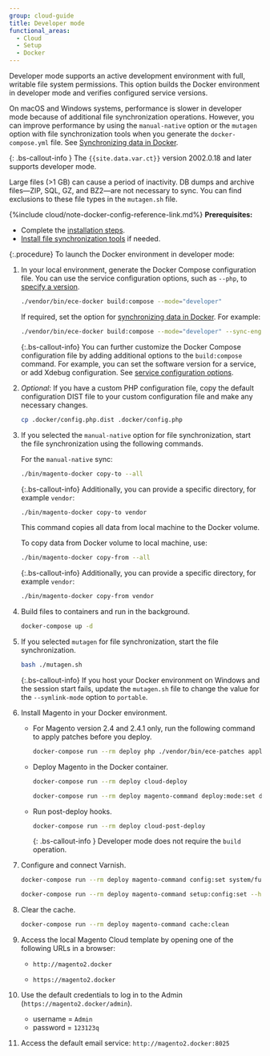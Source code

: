 ```yaml
---
group: cloud-guide
title: Developer mode
functional_areas:
  - Cloud
  - Setup
  - Docker
---
```


Developer mode supports an active development environment with full, writable file system permissions. This option builds the Docker environment in developer mode and verifies configured service versions.

On macOS and Windows systems, performance is slower in developer mode because of additional file synchronization operations. However, you can improve performance by using the `manual-native` option or the `mutagen` option with file synchronization tools when you generate the `docker-compose.yml` file. See [Synchronizing data in Docker].

{: .bs-callout-info }
The `{{site.data.var.ct}}` version 2002.0.18 and later supports developer mode.

Large files (>1 GB) can cause a period of inactivity. DB dumps and archive files—ZIP, SQL, GZ, and BZ2—are not necessary to sync. You can find exclusions to these file types in the `mutagen.sh` file.

{%include cloud/note-docker-config-reference-link.md%}
**Prerequisites:**

-  Complete the [installation steps].
-  [Install file synchronization tools][Synchronizing data in Docker] if needed.

{:.procedure}
To launch the Docker environment in developer mode:

1. In your local environment, generate the Docker Compose configuration file. You can use the service configuration options, such as `--php`, to [specify a version][services].

   ```bash
   ./vendor/bin/ece-docker build:compose --mode="developer"
   ```

   If required, set the option for [synchronizing data in Docker]. For example:

   ```bash
   ./vendor/bin/ece-docker build:compose --mode="developer" --sync-engine="mutagen"
   ```

   {:.bs-callout-info}
   You can further customize the Docker Compose configuration file by adding additional options to the `build:compose` command. For example, you can set the software version for a service, or add Xdebug configuration. See [service configuration options].

1. _Optional_: If you have a custom PHP configuration file, copy the default configuration DIST file to your custom configuration file and make any necessary changes.

   ```bash
   cp .docker/config.php.dist .docker/config.php
   ```

1. If you selected the `manual-native` option for file synchronization, start the file synchronization using the following commands.

   For the `manual-native` sync:

   ```bash
   ./bin/magento-docker copy-to --all
   ```

   {:.bs-callout-info}
   Additionally, you can provide a specific directory, for example `vendor`:

   ```bash
   ./bin/magento-docker copy-to vendor
   ```

   This command copies all data from local machine to the Docker volume.

   To copy data from Docker volume to local machine, use:

   ```bash
   ./bin/magento-docker copy-from --all
   ```

   {:.bs-callout-info}
   Additionally, you can provide a specific directory, for example `vendor`:

   ```bash
   ./bin/magento-docker copy-from vendor
   ```

1. Build files to containers and run in the background.

   ```bash
   docker-compose up -d
   ```

1. If you selected `mutagen` for file synchronization, start the file synchronization.

   ```bash
   bash ./mutagen.sh
   ```

   {:.bs-callout-info}
   If you host your Docker environment on Windows and the session start fails, update the `mutagen.sh` file to change the value for the `--symlink-mode` option to `portable`.

1. Install Magento in your Docker environment.

   -  For Magento version 2.4 and 2.4.1 only, run the following command to apply patches before you deploy.

      ```bash
      docker-compose run --rm deploy php ./vendor/bin/ece-patches apply
      ```

   -  Deploy Magento in the Docker container.

      ```bash
      docker-compose run --rm deploy cloud-deploy
      ```

      ```bash
      docker-compose run --rm deploy magento-command deploy:mode:set developer
      ```

   -  Run post-deploy hooks.

       ```bash
       docker-compose run --rm deploy cloud-post-deploy
       ```

      {: .bs-callout-info }
      Developer mode does not require the `build` operation.

1. Configure and connect Varnish.

   ```bash
   docker-compose run --rm deploy magento-command config:set system/full_page_cache/caching_application 2 --lock-env
   ```

   ```bash
   docker-compose run --rm deploy magento-command setup:config:set --http-cache-hosts=varnish
   ```

1. Clear the cache.

   ```bash
   docker-compose run --rm deploy magento-command cache:clean
   ```

1. Access the local Magento Cloud template by opening one of the following URLs in a browser:

   -  `http://magento2.docker`

   -  `https://magento2.docker`

1. Use the default credentials to log in to the Admin (`https://magento2.docker/admin`).

   -  username = `Admin`
   -  password = `123123q`

1. Access the default email service: `http://magento2.docker:8025`

<!--Link definitions-->

[{{site.data.var.mcd-prod}} Docker image]: https://hub.docker.com/r/magento/magento-cloud-docker-php/tags
[installation steps]: {{site.baseurl}}/cloud/docker/docker-installation.html
[latest release of the {{site.data.var.mcd-package}}]: https://github.com/magento/magento-cloud-docker/releases
[magento-creds]: {{site.baseurl}}/cloud/setup/first-time-setup-import-prepare.html#auth-json
[mutagen-install]: https://mutagen.io/documentation/introduction/installation/
[services]: {{site.baseurl}}/cloud/docker/docker-containers.html#service-containers
[service configuration options]: {{site.baseurl}}/cloud/docker/docker-containers.html#service-configuration-options
[Synchronizing data in Docker]: {{site.baseurl}}/cloud/docker/docker-syncing-data.html
[xdebug]: {{site.baseurl}}/cloud/docker/docker-development-debug.html#configure-xdebug]
